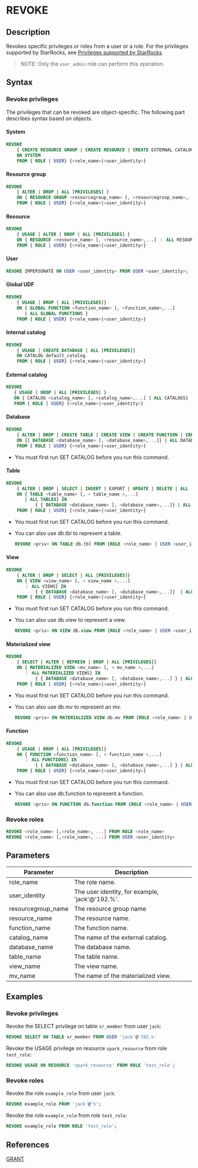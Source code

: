 # REVOKE

## Description

Revokes specific privileges or roles from a user or a role. For the privileges supported by StarRocks, see [Privileges supported by StarRocks](../../../administration/privilege_item.md).

> NOTE: Only the `user_admin` role can perform this operation.

## Syntax

### Revoke privileges

The privileges that can be revoked are object-specific. The following part describes syntax based on objects.

#### System

```SQL
REVOKE
    { CREATE RESOURCE GROUP | CREATE RESOURCE | CREATE EXTERNAL CATALOG | REPOSITORY | BLACKLIST | FILE | OPERATE } 
    ON SYSTEM
    FROM { ROLE | USER} {<role_name>|<user_identity>}
```

#### Resource group

```SQL
REVOKE
    { ALTER | DROP | ALL [PRIVILEGES] } 
    ON { RESOURCE GROUP <resourcegroup_name> [, <resourcegroup_name>,...] ｜ ALL RESOURCE GROUPS} 
    FROM { ROLE | USER} {<role_name>|<user_identity>}
```

#### Resource

```SQL
REVOKE
    { USAGE | ALTER | DROP | ALL [PRIVILEGES] } 
    ON { RESOURCE <resource_name> [, <resource_name>,...] ｜ ALL RESOURCES} 
    FROM { ROLE | USER} {<role_name>|<user_identity>}
```

#### User

```SQL
REVOKE IMPERSONATE ON USER <user_identity> FROM USER <user_identity>;
```

#### Global UDF

```SQL
REVOKE
    { USAGE | DROP | ALL [PRIVILEGES]} 
    ON { GLOBAL FUNCTION <function_name> [, <function_name>,...]    
       | ALL GLOBAL FUNCTIONS }
    FROM { ROLE | USER} {<role_name>|<user_identity>}
```

#### Internal catalog

```SQL
REVOKE 
    { USAGE | CREATE DATABASE | ALL [PRIVILEGES]} 
    ON CATALOG default_catalog
    FROM { ROLE | USER} {<role_name>|<user_identity>}
```

#### External catalog

```SQL
REVOKE  
   { USAGE | DROP | ALL [PRIVILEGES] } 
   ON { CATALOG <catalog_name> [, <catalog_name>,...] | ALL CATALOGS}
   FROM { ROLE | USER} {<role_name>|<user_identity>}
```

#### Database

```SQL
REVOKE 
    { ALTER | DROP | CREATE TABLE | CREATE VIEW | CREATE FUNCTION | CREATE MATERIALIZED VIEW | ALL [PRIVILEGES] } 
    ON {{ DATABASE <database_name> [, <database_name>,...]} | ALL DATABASES }
    FROM { ROLE | USER} {<role_name>|<user_identity>}
```

* You must first run SET CATALOG before you run this command.

#### Table

```SQL
REVOKE  
    { ALTER | DROP | SELECT | INSERT | EXPORT | UPDATE | DELETE | ALL [PRIVILEGES]} 
    ON { TABLE <table_name> [, < table_name >,...]
       | ALL TABLES} IN 
           { { DATABASE <database_name> [, <database_name>,...]} | ALL DATABASES }
    FROM { ROLE | USER} {<role_name>|<user_identity>}
```

* You must first run SET CATALOG before you run this command.
* You can also use db.tbl to represent a table.

  ```SQL
  REVOKE <priv> ON TABLE db.tbl FROM {ROLE <role_name> | USER <user_identity>}
  ```

#### View

```SQL
REVOKE  
    { ALTER | DROP | SELECT | ALL [PRIVILEGES]} 
    ON { VIEW <view_name> [, < view_name >,...]
       ｜ ALL VIEWS} IN 
           { { DATABASE <database_name> [, <database_name>,...]}  | ALL DATABASES }
    FROM { ROLE | USER} {<role_name>|<user_identity>}
```

* You must first run SET CATALOG before you run this command.
* You can also use db.view to represent a view.

  ```SQL
  REVOKE <priv> ON VIEW db.view FROM {ROLE <role_name> | USER <user_identity>}
  ```

#### Materialized view

```SQL
REVOKE
    { SELECT | ALTER | REFRESH | DROP | ALL [PRIVILEGES]} 
    ON { MATERIALIZED VIEW <mv_name> [, < mv_name >,...]
       ｜ ALL MATERIALIZED VIEWS} IN 
           { { DATABASE <database_name> [, <database_name>,...] } | ALL [DATABASES] }
    FROM { ROLE | USER} {<role_name>|<user_identity>}
```

* You must first run SET CATALOG before you run this command.
* You can also use db.mv to represent an mv.

  ```SQL
  REVOKE <priv> ON MATERIALIZED VIEW db.mv FROM {ROLE <role_name> | USER <user_identity>}
  ```

#### Function

```SQL
REVOKE
    { USAGE | DROP | ALL [PRIVILEGES]} 
    ON { FUNCTION <function_name> [, < function_name >,...]
       ｜ ALL FUNCTIONS} IN 
           { { DATABASE <database_name> [, <database_name>,...] } | ALL DATABASES }
    FROM { ROLE | USER} {<role_name>|<user_identity>}
```

* You must first run SET CATALOG before you run this command.
* You can also use db.function to represent a function.

  ```SQL
  REVOKE <priv> ON FUNCTION db.function FROM {ROLE <role_name> | USER <user_identity>}
  ```

### Revoke roles

```SQL
REVOKE <role_name> [,<role_name>, ...] FROM ROLE <role_name>
REVOKE <role_name> [,<role_name>, ...] FROM USER <user_identity>
```

## Parameters

| **Parameter**      | **Description**                                 |
| ------------------ | ----------------------------------------------- |
| role_name          | The role name.                                  |
| user_identity      | The user identity, for example, 'jack'@'192.%'. |
| resourcegroup_name | The resource group name                         |
| resource_name      | The resource name.                              |
| function_name      | The function name.                              |
| catalog_name       | The name of the external catalog.               |
| database_name      | The database name.                              |
| table_name         | The table name.                                 |
| view_name          | The view name.                                  |
| mv_name            | The name of the materialized view.              |

## Examples

### Revoke privileges

Revoke the SELECT privilege on table `sr_member` from user `jack`:

```SQL
REVOKE SELECT ON TABLE sr_member FROM USER 'jack'@'192.%'
```

Revoke the USAGE privilege on resource `spark_resource` from role `test_role`:

```SQL
REVOKE USAGE ON RESOURCE 'spark_resource' FROM ROLE 'test_role';
```

### Revoke roles

Revoke the role `example_role` from user `jack`:

```SQL
REVOKE example_role FROM 'jack'@'%';
```

Revoke the role `example_role` from role `test_role`:

```SQL
REVOKE example_role FROM ROLE 'test_role';
```

## References

[GRANT](GRANT.md)
